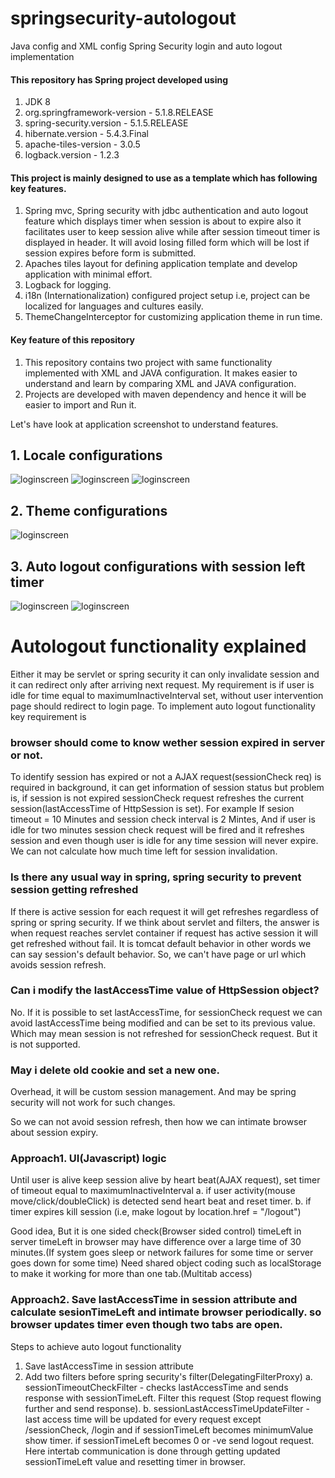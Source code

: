 # springsecurity-autologout
Java config and XML config Spring Security login and auto logout implementation

#### This repository has Spring project developed using 
1. JDK 8
2. org.springframework-version - 5.1.8.RELEASE
3. spring-security.version - 5.1.5.RELEASE
4. hibernate.version - 5.4.3.Final
5. apache-tiles-version - 3.0.5
6. logback.version - 1.2.3

#### This project is mainly designed to use as a template which has following key features.
1. Spring mvc, Spring security with jdbc authentication and auto logout feature which displays timer when session is about to expire also it facilitates user to keep session alive while after session timeout timer is displayed in header. It will avoid losing filled form which will be lost if session expires before form is submitted.
2. Apaches tiles layout for defining application template and develop application with minimal effort.
3. Logback for logging.
4. i18n (Internationalization) configured project setup i.e, project can be localized for languages and cultures easily.
5. ThemeChangeInterceptor for customizing application theme in run time.

#### Key feature of this repository
1. This repository contains two project with same functionality implemented with XML and JAVA configuration. It makes easier to understand and learn by comparing XML and JAVA configuration.
2. Projects are developed with maven dependency and hence it will be easier to import and Run it.

Let's have look at application screenshot to understand features.
## 1. Locale configurations

![loginscreen](https://github.com/nlpraveennl/springsecurity-autologout/blob/master/screenshots/login-screen.png)
![loginscreen](https://github.com/nlpraveennl/springsecurity-autologout/blob/master/screenshots/locale_en.png)
![loginscreen](https://github.com/nlpraveennl/springsecurity-autologout/blob/master/screenshots/locale_hi_IN.png)

## 2. Theme configurations

![loginscreen](https://github.com/nlpraveennl/springsecurity-autologout/blob/master/screenshots/themes.png)

## 3. Auto logout configurations with session left timer

![loginscreen](https://github.com/nlpraveennl/springsecurity-autologout/blob/master/screenshots/session-left-timer-display.png)
![loginscreen](https://github.com/nlpraveennl/springsecurity-autologout/blob/master/screenshots/session-expired.png)

# Autologout functionality explained
Either it may be servlet or spring security it can only invalidate session and it can redirect only after arriving next request.
My requirement is if user is idle for time equal to maximumInactiveInterval set, without user intervention page should redirect to login page.
To implement auto logout functionality key requirement is 
### browser should come to know wether session expired in server or not. 
To identify session has expired or not a AJAX request(sessionCheck req) is required in background, it can get information of session status but problem is, if session is not expired sessionCheck request refreshes the current session(lastAccessTime of HttpSession is set).
For example
If sesion timeout = 10 Minutes and session check interval is 2 Mintes, And if user is idle for two minutes session check request will be fired and it refreshes session and even though user is idle for any time session will never expire. We can not calculate how much time left for session invalidation.

### Is there any usual way in spring, spring security to prevent session getting refreshed
If there is active session for each request it will get refreshes regardless of spring or spring security. If we think about servlet and filters, the answer is when request reaches servlet container if request has active session it will get refreshed without fail. It is tomcat default behavior in other words we can say session's default behavior.
So, we can't have page or url which avoids session refresh.

### Can i modify the lastAccessTime value of HttpSession object?
No. If it is possible to set lastAccessTime, for sessionCheck request we can avoid lastAccessTime being modified and can be set to its previous value. Which may mean session is not refreshed for sessionCheck request.
But it is not supported.

### May i delete old cookie and set a new one.
Overhead, it will be custom session management. And may be spring security will not work for such changes.

So we can not avoid session refresh, then how we can intimate browser about session expiry.
### Approach1. UI(Javascript) logic
Until user is alive keep session alive by heart beat(AJAX request), 
set timer of timeout equal to maximumInactiveInterval 
a. if user activity(mouse move/click/doubleClick) is detected send heart beat and reset timer.
b. if timer expires kill session (i.e, make logout by location.href = "/logout")

Good idea, But it is one sided check(Browser sided control)
timeLeft in server timeLeft in browser may have difference over a large time of 30 minutes.(If system goes sleep or network failures for some time or server goes down for some time)
Need shared object coding such as localStorage to make it working for more than one tab.(Multitab access)

### Approach2. Save lastAccessTime in session attribute and calculate sesionTimeLeft and intimate browser periodically. so browser updates timer even though two tabs are open.
Steps to achieve auto logout functionality
1. Save lastAccessTime in session attribute
2. Add two filters before spring security's filter(DelegatingFilterProxy)
   a. sessionTimeoutCheckFilter - checks lastAccessTime and sends response with sessionTimeLeft.  Filter this request (Stop request flowing further and send response). 
   b. sessionLastAccessTimeUpdateFilter - last access time will be updated for every request except /sessionCheck, /login and 
   if sessionTimeLeft becomes minimumValue show timer.
   if sessionTimeLeft becomes 0 or -ve send logout request.
   Here intertab communication is done through getting updated sessionTimeLeft value and resetting timer in browser.
   

